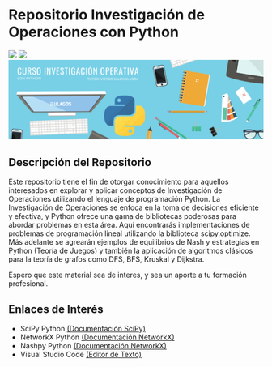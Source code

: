 # Repositorio Investigación de Operaciones con Python
<p align="left">
   <img src="https://img.shields.io/badge/Status-En%20Desarrollo-green?style=for-the-badge">
   <img src="https://img.shields.io/badge/Python-3776AB?style=for-the-badge&logo=c&logoColor=white">

<img src="./assets/InvOp.png"/>

## Descripción del Repositorio

Este repositorio tiene el fin de otorgar conocimiento para aquellos interesados en explorar y aplicar conceptos de Investigación de Operaciones utilizando el lenguaje de programación Python. La Investigación de Operaciones se enfoca en la toma de decisiones eficiente y efectiva, y Python ofrece una gama de bibliotecas poderosas para abordar problemas en esta área. Aquí encontrarás implementaciones de problemas de programación lineal utilizando la biblioteca scipy.optimize. Más adelante se agrearán ejemplos de equilibrios de Nash y estrategias en Python (Teoría de Juegos) y también la aplicación de algoritmos clásicos para la teoría de grafos como DFS, BFS, Kruskal y Dijkstra.

Espero que este material sea de interes, y sea un aporte a tu formación profesional.

## Enlaces de Interés

- SciPy Python [(Documentación SciPy)][scipy]
- NetworkX Python [(Documentación NetworkX)][networkX]
- Nashpy Python [(Documentación NetworkX)][networkX]
- Visual Studio Code [(Editor de Texto)][vscode]

[scipy]: https://docs.scipy.org/doc/scipy/
[networkX]: https://networkx.org/documentation/stable/
[networkX]: https://nashpy.readthedocs.io/en/stable/
[vscode]: https://code.visualstudio.com/download

